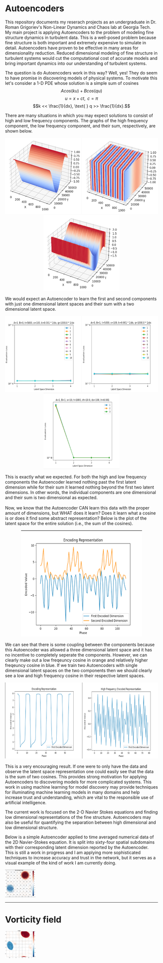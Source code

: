 # Autoencoders
This repository documents my reserach projects as an undergraduate in Dr. Roman Grigoriev's Non-Linear Dynamics and Chaos lab at Georgia Tech.
My main project is applying Autoencoders to the problem of modeling fine structure dynamics in turbulent data. This is a well-posed problem because fine structure is both important and extremely expensive to simulate in detail. Autoencoders have proven to be effective in many areas for dimensionality reduction. Reduced dimensional modeling of fine structure in turbulent systems would cut the computational cost of accurate models and bring important dynamics into our understanding of turbulent systems. 

The question is do Autoencoders work in this way? Well, yes! They do seem to have promise in discovering models of physical systems. To motivate this let's consider a 1-D PDE whose solution is a simple sum of cosines
$$Acos(ku) + Bcos(qu)$$
$$u=x+ct, \text{   } c=\pi$$
$$k << \frac{1}{dx}, \text{    } q >> \frac{1}{dx}.$$

There are many situations in which you may expect solutions to consist of high and low frequency components. The graphs of the high frequency component, the low frequency component, and their sum, respectively, are shown below.
<p float="left" align="center">
<img
  src="images/high.png"
  alt="Alt text"
  title="Low Frequency"
  width="250" height="250">
<img
  src="images/low.png"
  alt="Alt text"
  title="High Frequency"
  width="250" height="250">
<img
  src="images/sum.png"
  alt="Alt text"
  title="Sum"
  width="250" height="250">
</p>

We would expect an Autoencoder to learn the first and second components with just one dimensional latent spaces and their sum with a two dimensional latent space. 

<p float="left" align="center">
<img
  src="images/lowAE.png"
  alt="Alt text"
  title="Low Frequency"
  width="250" height="250">
<img
  src="images/highAE.png"
  alt="Alt text"
  title="High Frequency"
  width="250" height="250">
<img
  src="images/sumAE.png"
  alt="Alt text"
  title="Sum"
  width="250" height="250">
</p>

This is exactly what we expected. For both the high and low frequency components the Autoencoder learned nothing past the first latent dimension while for their sum it learned nothing beyond the first two latent dimensions. In other words, the individual components are one dimensional and their sum is two dimensional as expected. <br/> <br/>
Now, we know that the Autoencoder CAN learn this data with the proper amount of dimensions, but WHAT does it learn? Does it learn what a cosine is or does it find some abstract representation? Below is the plot of the latent space for the entire solution (i.e., the sum of the cosines).
<p align="center">
<img
  src="images/sumLatentSpace.png"
  alt="Alt text"
  title="Low Frequency"
  width="400" height="350">
</p>

We can see that there is some coupling between the components because this Autoencoder was allowed a three dimensional latent space and it has no incentive to completely seperate the components. However, we can clearly make out a low freqeuncy cosine in orange and relatively higher freqeuncy cosine in blue. If we train two Autoencoders with single dimensional latent spaces on the two components then we should clearly see a low and high frequency cosine in their respective latent spaces.

<p float="left" align="center">
<img
  src="images/lowLatentSpace.png"
  alt="Alt text"
  title="Low Frequency"
  width="250" height="250">
<img
  src="images/highLatentSpace.png"
  alt="Alt text"
  title="High Frequency"
  width="250" height="250">
</p>

This is a very encouraging result. If one were to only have the data and observe the latent space representation one could easily see that the data is the sum of two cosines. This provides strong motivation for applying Autoencoders to discovering models for more complicated systems. This work in using machine learning for model discovery may provide techniques for illuminating machine learning models in many domains and help increase trust and understanding, which are vital to the responsible use of artificial intelligence.

The current work is focused on the 2-D Navier Stokes equations and finding low dimensional representations of the fine structure. Autoencoders may also be useful for quantifying the separation between high dimensional and low dimensional structure. 

Below is a simple Autoencoder applied to time averaged numerical data of the 2D Navier-Stokes equation. It is split into sixty-four spatial subdomains with their corresponding latent dimension reported by the Autoencoder. This is still a work in progress and I am applying more sophisticated techniques to increase accuracy and trust in the network, but it serves as a visual example of the kind of work I am currently doing. 

<img
  src="singlePeriodLatentDims.png"
  alt="Alt text"
  title="Optional title"
  style="display: inline-block; margin: 0 auto; max-width: 100px">


_______________________________________________________________
# Vorticity field

<img
  src="vorticity_images.gif"
  alt="Alt text"
  title="Optional title"
  style="display: inline-block; margin: 0 auto; max-width: 100px">
